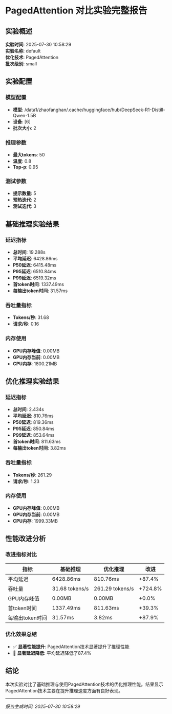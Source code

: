 # PagedAttention 对比实验完整报告

## 实验概述
**实验时间**: 2025-07-30 10:58:29  
**实验名称**: default  
**优化技术**: PagedAttention  
**批次级别**: small  

## 实验配置

### 模型配置
- **模型**: /data1/zhaofanghan/.cache/huggingface/hub/DeepSeek-R1-Distill-Qwen-1.5B
- **设备**: [6]
- **批次大小**: 2

### 推理参数
- **最大tokens**: 50
- **温度**: 0.8
- **Top-p**: 0.95

### 测试参数
- **提示数量**: 5
- **预热迭代**: 2
- **测试迭代**: 3

## 基础推理实验结果

### 延迟指标
- **总时间**: 19.288s
- **平均延迟**: 6428.86ms
- **P50延迟**: 6415.48ms
- **P95延迟**: 6510.84ms
- **P99延迟**: 6519.32ms
- **首token时间**: 1337.49ms
- **每输出token时间**: 31.57ms

### 吞吐量指标
- **Tokens/秒**: 31.68
- **请求/秒**: 0.16

### 内存使用
- **GPU内存峰值**: 0.00MB
- **GPU内存当前**: 0.00MB
- **CPU内存**: 1800.21MB

## 优化推理实验结果

### 延迟指标
- **总时间**: 2.434s
- **平均延迟**: 810.76ms
- **P50延迟**: 819.36ms
- **P95延迟**: 850.84ms
- **P99延迟**: 853.64ms
- **首token时间**: 811.63ms
- **每输出token时间**: 3.82ms

### 吞吐量指标
- **Tokens/秒**: 261.29
- **请求/秒**: 1.23

### 内存使用
- **GPU内存峰值**: 0.00MB
- **GPU内存当前**: 0.00MB
- **CPU内存**: 1999.33MB

## 性能改进分析

### 改进指标对比
| 指标 | 基础推理 | 优化推理 | 改进 |
|------|----------|----------|------|
| 平均延迟 | 6428.86ms | 810.76ms | +87.4% |
| 吞吐量 | 31.68 tokens/s | 261.29 tokens/s | +724.8% |
| GPU内存峰值 | 0.00MB | 0.00MB | +0.0% |
| 首token时间 | 1337.49ms | 811.63ms | +39.3% |
| 每输出token时间 | 31.57ms | 3.82ms | +87.9% |

### 优化效果总结
- ✅ **显著性能提升**: PagedAttention技术显著提升了推理性能
- 🚀 **显著延迟降低**: 平均延迟降低了87.4%

## 结论
本次实验对比了基础推理与使用PagedAttention技术的优化推理性能。结果显示PagedAttention技术主要在提升推理速度方面有良好表现。

---
*报告生成时间: 2025-07-30 10:58:29*
